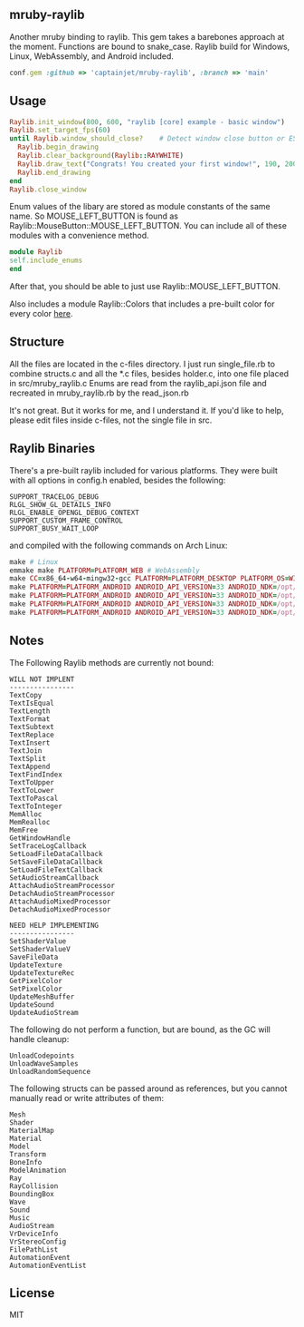 ## mruby-raylib
Another mruby binding to raylib. This gem takes a barebones approach at the moment.
Functions are bound to snake_case. Raylib build for Windows, Linux, WebAssembly, and Android included.

```Ruby
conf.gem :github => 'captainjet/mruby-raylib', :branch => 'main'
```

## Usage

```Ruby
Raylib.init_window(800, 600, "raylib [core] example - basic window")
Raylib.set_target_fps(60)
until Raylib.window_should_close?    # Detect window close button or ESC key
  Raylib.begin_drawing
  Raylib.clear_background(Raylib::RAYWHITE)
  Raylib.draw_text("Congrats! You created your first window!", 190, 200, 20, Raylib::LIGHTGRAY)
  Raylib.end_drawing
end
Raylib.close_window
```

Enum values of the libary are stored as module constants of the same name.
So MOUSE_LEFT_BUTTON is found as Raylib::MouseButton::MOUSE_LEFT_BUTTON.
You can include all of these modules with a convenience method.

```Ruby
module Raylib
self.include_enums
end
```

After that, you should be able to just use Raylib::MOUSE_LEFT_BUTTON.

Also includes a module Raylib::Colors that includes a pre-built color for every color [here](https://www.w3.org/wiki/CSS/Properties/color/keywords).

## Structure

All the files are located in the c-files directory. I just run single_file.rb to combine structs.c and all the *.c files, besides holder.c, into one file placed in src/mruby_raylib.c
Enums are read from the raylib_api.json file and recreated in mruby_raylib.rb by the read_json.rb

It's not great. But it works for me, and I understand it. If you'd like to help, please edit files inside c-files, not the single file in src.

## Raylib Binaries

There's a pre-built raylib included for various platforms. They were built with all options in config.h enabled, besides the following:
```
SUPPORT_TRACELOG_DEBUG
RLGL_SHOW_GL_DETAILS_INFO
RLGL_ENABLE_OPENGL_DEBUG_CONTEXT
SUPPORT_CUSTOM_FRAME_CONTROL
SUPPORT_BUSY_WAIT_LOOP
```

and compiled with the following commands on Arch Linux:

```Ruby
make # Linux
emmake make PLATFORM=PLATFORM_WEB # WebAssembly
make CC=x86_64-w64-mingw32-gcc PLATFORM=PLATFORM_DESKTOP PLATFORM_OS=WINDOWS # Windows
make PLATFORM=PLATFORM_ANDROID ANDROID_API_VERSION=33 ANDROID_NDK=/opt/android-sdk/ndk/26.0.10792818 ANDROID_ARCH=arm64 # Android aarch64
make PLATFORM=PLATFORM_ANDROID ANDROID_API_VERSION=33 ANDROID_NDK=/opt/android-sdk/ndk/26.0.10792818 ANDROID_ARCH=arm # Android armv7a
make PLATFORM=PLATFORM_ANDROID ANDROID_API_VERSION=33 ANDROID_NDK=/opt/android-sdk/ndk/26.0.10792818 ANDROID_ARCH=x86_64 # Android X86_64
make PLATFORM=PLATFORM_ANDROID ANDROID_API_VERSION=33 ANDROID_NDK=/opt/android-sdk/ndk/26.0.10792818 ANDROID_ARCH=x86 # Android i686
```

## Notes

The Following Raylib methods are currently not bound:

```
WILL NOT IMPLENT
----------------
TextCopy
TextIsEqual
TextLength
TextFormat
TextSubtext
TextReplace
TextInsert
TextJoin
TextSplit
TextAppend
TextFindIndex
TextToUpper
TextToLower
TextToPascal
TextToInteger
MemAlloc
MemRealloc
MemFree
GetWindowHandle
SetTraceLogCallback
SetLoadFileDataCallback
SetSaveFileDataCallback
SetLoadFileTextCallback
SetAudioStreamCallback
AttachAudioStreamProcessor
DetachAudioStreamProcessor
AttachAudioMixedProcessor
DetachAudioMixedProcessor

NEED HELP IMPLEMENTING
----------------
SetShaderValue
SetShaderValueV
SaveFileData
UpdateTexture
UpdateTextureRec
GetPixelColor
SetPixelColor
UpdateMeshBuffer
UpdateSound
UpdateAudioStream
```

The following do not perform a function, but are bound, as the GC will handle cleanup:
```
UnloadCodepoints
UnloadWaveSamples
UnloadRandomSequence
```

The following structs can be passed around as references, but you cannot manually read or write attributes of them:
```
Mesh
Shader
MaterialMap
Material
Model
Transform
BoneInfo
ModelAnimation
Ray
RayCollision
BoundingBox
Wave
Sound
Music
AudioStream
VrDeviceInfo
VrStereoConfig
FilePathList
AutomationEvent
AutomationEventList
```

## License

MIT